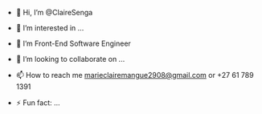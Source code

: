 - 👋 Hi, I’m @ClaireSenga
- 👀 I’m interested in ...
- 🌱 I’m Front-End Software Engineer
- 💞️ I’m looking to collaborate on ...
- 📫 How to reach me marieclairemangue2908@gmail.com or +27 61 789 1391
  
- ⚡ Fun fact: ...

<!---
ClaireSenga/ClaireSenga is a ✨ special ✨ repository because its `README.md` (this file) appears on your GitHub profile.
You can click the Preview link to take a look at your changes.
--->

